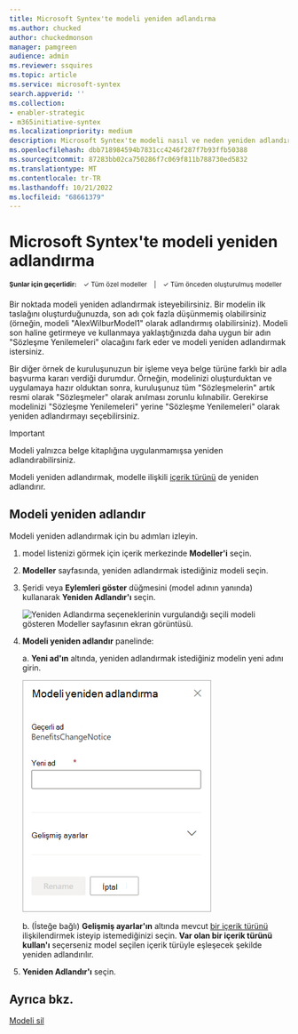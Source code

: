 ```yaml
---
title: Microsoft Syntex'te modeli yeniden adlandırma
ms.author: chucked
author: chuckedmonson
manager: pamgreen
audience: admin
ms.reviewer: ssquires
ms.topic: article
ms.service: microsoft-syntex
search.appverid: ''
ms.collection:
- enabler-strategic
- m365initiative-syntex
ms.localizationpriority: medium
description: Microsoft Syntex'te modeli nasıl ve neden yeniden adlandıracağınızı öğrenin.
ms.openlocfilehash: dbb718984594b7831cc4246f287f7b93ffb50388
ms.sourcegitcommit: 87283bb02ca750286f7c069f811b788730ed5832
ms.translationtype: MT
ms.contentlocale: tr-TR
ms.lasthandoff: 10/21/2022
ms.locfileid: "68661379"
---
```

# <a name="rename-a-model-in-microsoft-syntex"></a>Microsoft Syntex'te modeli yeniden adlandırma

<sup>**Şunlar için geçerlidir:**  &ensp; &#10003; Tüm özel modeller &ensp; | &ensp; &#10003; Tüm önceden oluşturulmuş modeller</sup>

Bir noktada modeli yeniden adlandırmak isteyebilirsiniz. Bir modelin ilk taslağını oluşturduğunuzda, son adı çok fazla düşünmemiş olabilirsiniz (örneğin, modeli "AlexWilburModel1" olarak adlandırmış olabilirsiniz). Modeli son haline getirmeye ve kullanmaya yaklaştığınızda daha uygun bir adın "Sözleşme Yenilemeleri" olacağını fark eder ve modeli yeniden adlandırmak istersiniz.  

Bir diğer örnek de kuruluşunuzun bir işleme veya belge türüne farklı bir adla başvurma kararı verdiği durumdur. Örneğin, modelinizi oluşturduktan ve uygulamaya hazır olduktan sonra, kuruluşunuz tüm "Sözleşmelerin" artık resmi olarak "Sözleşmeler" olarak anılması zorunlu kılınabilir. Gerekirse modelinizi "Sözleşme Yenilemeleri" yerine "Sözleşme Yenilemeleri" olarak yeniden adlandırmayı seçebilirsiniz.

> [!IMPORTANT]
> Modeli yalnızca belge kitaplığına uygulanmamışsa yeniden adlandırabilirsiniz. 

Modeli yeniden adlandırmak, modelle ilişkili [içerik türünü](/sharepoint/governance/content-type-and-workflow-planning#content-type-overview) de yeniden adlandırır.

## <a name="rename-a-model"></a>Modeli yeniden adlandır

Modeli yeniden adlandırmak için bu adımları izleyin.

1. model listenizi görmek için içerik merkezinde **Modeller'i** seçin.

2. **Modeller** sayfasında, yeniden adlandırmak istediğiniz modeli seçin.

3. Şeridi veya **Eylemleri göster** düğmesini (model adının yanında) kullanarak **Yeniden Adlandır'ı** seçin. </br>

    ![Yeniden Adlandırma seçeneklerinin vurgulandığı seçili modeli gösteren Modeller sayfasının ekran görüntüsü.](../media/content-understanding/select-model-rename-both.png) </br>

4. **Modeli yeniden adlandır** panelinde:

   a. **Yeni ad'ın** altında, yeniden adlandırmak istediğiniz modelin yeni adını girin.</br>

    ![Modeli yeniden adlandır panelini gösteren ekran görüntüsü.](../media/content-understanding/rename-model-panel.png) </br>

   b. (İsteğe bağlı) **Gelişmiş ayarlar'ın** altında mevcut [bir içerik türünü](/sharepoint/governance/content-type-and-workflow-planning#content-type-overview) ilişkilendirmek isteyip istemediğinizi seçin. **Var olan bir içerik türünü kullan'ı** seçerseniz model seçilen içerik türüyle eşleşecek şekilde yeniden adlandırılır.

5. **Yeniden Adlandır'ı** seçin.

## <a name="see-also"></a>Ayrıca bkz.

[Modeli sil](delete-a-model.md)

